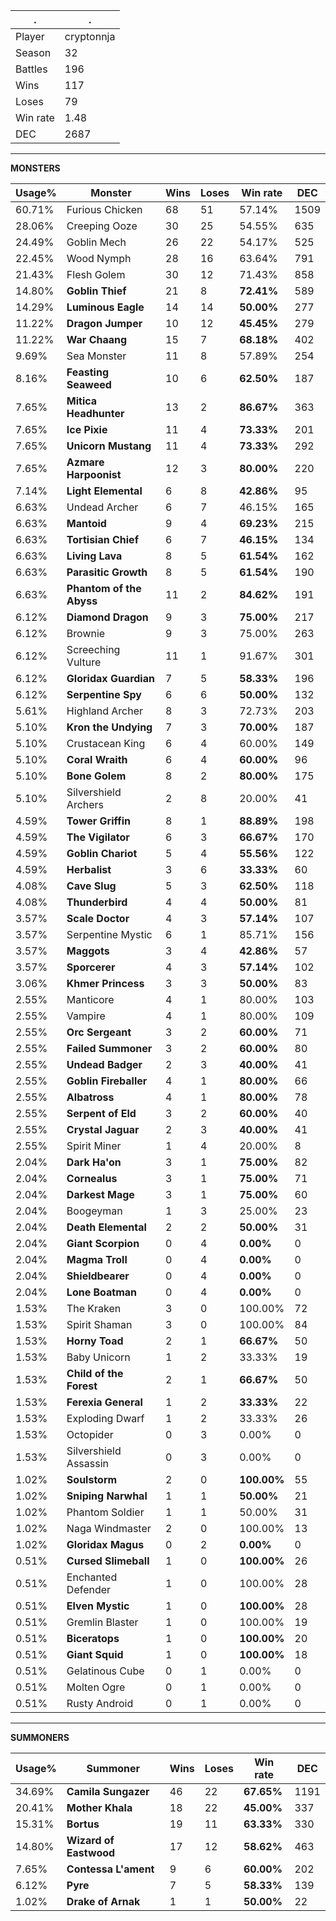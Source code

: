 .|.
|-|-
Player|cryptonnja
Season|32
Battles|196
Wins|117
Loses|79
Win rate|1.48
DEC|2687

---
**MONSTERS**

Usage%|Monster|Wins|Loses|Win rate|DEC|
-|-|-|-|-|-|
60.71%|Furious Chicken|68|51|57.14%|1509|
28.06%|Creeping Ooze|30|25|54.55%|635|
24.49%|Goblin Mech|26|22|54.17%|525|
22.45%|Wood Nymph|28|16|63.64%|791|
21.43%|Flesh Golem|30|12|71.43%|858|
14.80%|**Goblin Thief**|21|8|**72.41%**|589|
14.29%|**Luminous Eagle**|14|14|**50.00%**|277|
11.22%|**Dragon Jumper**|10|12|**45.45%**|279|
11.22%|**War Chaang**|15|7|**68.18%**|402|
9.69%|Sea Monster|11|8|57.89%|254|
8.16%|**Feasting Seaweed**|10|6|**62.50%**|187|
7.65%|**Mitica Headhunter**|13|2|**86.67%**|363|
7.65%|**Ice Pixie**|11|4|**73.33%**|201|
7.65%|**Unicorn Mustang**|11|4|**73.33%**|292|
7.65%|**Azmare Harpoonist**|12|3|**80.00%**|220|
7.14%|**Light Elemental**|6|8|**42.86%**|95|
6.63%|Undead Archer|6|7|46.15%|165|
6.63%|**Mantoid**|9|4|**69.23%**|215|
6.63%|**Tortisian Chief**|6|7|**46.15%**|134|
6.63%|**Living Lava**|8|5|**61.54%**|162|
6.63%|**Parasitic Growth**|8|5|**61.54%**|190|
6.63%|**Phantom of the Abyss**|11|2|**84.62%**|191|
6.12%|**Diamond Dragon**|9|3|**75.00%**|217|
6.12%|Brownie|9|3|75.00%|263|
6.12%|Screeching Vulture|11|1|91.67%|301|
6.12%|**Gloridax Guardian**|7|5|**58.33%**|196|
6.12%|**Serpentine Spy**|6|6|**50.00%**|132|
5.61%|Highland Archer|8|3|72.73%|203|
5.10%|**Kron the Undying**|7|3|**70.00%**|187|
5.10%|Crustacean King|6|4|60.00%|149|
5.10%|**Coral Wraith**|6|4|**60.00%**|96|
5.10%|**Bone Golem**|8|2|**80.00%**|175|
5.10%|Silvershield Archers|2|8|20.00%|41|
4.59%|**Tower Griffin**|8|1|**88.89%**|198|
4.59%|**The Vigilator**|6|3|**66.67%**|170|
4.59%|**Goblin Chariot**|5|4|**55.56%**|122|
4.59%|**Herbalist**|3|6|**33.33%**|60|
4.08%|**Cave Slug**|5|3|**62.50%**|118|
4.08%|**Thunderbird**|4|4|**50.00%**|81|
3.57%|**Scale Doctor**|4|3|**57.14%**|107|
3.57%|Serpentine Mystic|6|1|85.71%|156|
3.57%|**Maggots**|3|4|**42.86%**|57|
3.57%|**Sporcerer**|4|3|**57.14%**|102|
3.06%|**Khmer Princess**|3|3|**50.00%**|83|
2.55%|Manticore|4|1|80.00%|103|
2.55%|Vampire|4|1|80.00%|109|
2.55%|**Orc Sergeant**|3|2|**60.00%**|71|
2.55%|**Failed Summoner**|3|2|**60.00%**|80|
2.55%|**Undead Badger**|2|3|**40.00%**|41|
2.55%|**Goblin Fireballer**|4|1|**80.00%**|66|
2.55%|**Albatross**|4|1|**80.00%**|78|
2.55%|**Serpent of Eld**|3|2|**60.00%**|40|
2.55%|**Crystal Jaguar**|2|3|**40.00%**|41|
2.55%|Spirit Miner|1|4|20.00%|8|
2.04%|**Dark Ha'on**|3|1|**75.00%**|82|
2.04%|**Cornealus**|3|1|**75.00%**|71|
2.04%|**Darkest Mage**|3|1|**75.00%**|60|
2.04%|Boogeyman|1|3|25.00%|23|
2.04%|**Death Elemental**|2|2|**50.00%**|31|
2.04%|**Giant Scorpion**|0|4|**0.00%**|0|
2.04%|**Magma Troll**|0|4|**0.00%**|0|
2.04%|**Shieldbearer**|0|4|**0.00%**|0|
2.04%|**Lone Boatman**|0|4|**0.00%**|0|
1.53%|The Kraken|3|0|100.00%|72|
1.53%|Spirit Shaman|3|0|100.00%|84|
1.53%|**Horny Toad**|2|1|**66.67%**|50|
1.53%|Baby Unicorn|1|2|33.33%|19|
1.53%|**Child of the Forest**|2|1|**66.67%**|50|
1.53%|**Ferexia General**|1|2|**33.33%**|22|
1.53%|Exploding Dwarf|1|2|33.33%|26|
1.53%|Octopider|0|3|0.00%|0|
1.53%|Silvershield Assassin|0|3|0.00%|0|
1.02%|**Soulstorm**|2|0|**100.00%**|55|
1.02%|**Sniping Narwhal**|1|1|**50.00%**|21|
1.02%|Phantom Soldier|1|1|50.00%|31|
1.02%|Naga Windmaster|2|0|100.00%|13|
1.02%|**Gloridax Magus**|0|2|**0.00%**|0|
0.51%|**Cursed Slimeball**|1|0|**100.00%**|26|
0.51%|Enchanted Defender|1|0|100.00%|28|
0.51%|**Elven Mystic**|1|0|**100.00%**|28|
0.51%|Gremlin Blaster|1|0|100.00%|19|
0.51%|**Biceratops**|1|0|**100.00%**|20|
0.51%|**Giant Squid**|1|0|**100.00%**|18|
0.51%|Gelatinous Cube|0|1|0.00%|0|
0.51%|Molten Ogre|0|1|0.00%|0|
0.51%|Rusty Android|0|1|0.00%|0|

---
**SUMMONERS**

Usage%|Summoner|Wins|Loses|Win rate|DEC|
-|-|-|-|-|-|
34.69%|**Camila Sungazer**|46|22|**67.65%**|1191|
20.41%|**Mother Khala**|18|22|**45.00%**|337|
15.31%|**Bortus**|19|11|**63.33%**|330|
14.80%|**Wizard of Eastwood**|17|12|**58.62%**|463|
7.65%|**Contessa L'ament**|9|6|**60.00%**|202|
6.12%|**Pyre**|7|5|**58.33%**|139|
1.02%|**Drake of Arnak**|1|1|**50.00%**|22|
